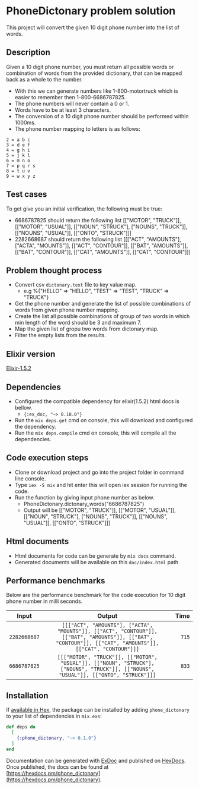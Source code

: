 #  PhoneDictonary problem solution
This project will convert the given 10 digit phone number into the list of words.
## Description
Given a 10 digit phone number, you must return all possible words or combination of words from the provided dictionary, that can be mapped back as a whole to the number.
- With this we can generate numbers like 1-800-motortruck which is easier to remember then 1-800-6686787825.
- The phone numbers will never contain a 0 or 1.
- Words have to be at least 3 characters.
- The conversion of a 10 digit phone number should be performed within 1000ms.
- The phone number mapping to letters is as follows:
```
2 = a b c
3 = d e f
4 = g h i
5 = j k l
6 = m n o
7 = p q r s
8 = t u v
9 = w x y z
```
## Test cases
To get give you an initial verification, the following must be true:
- 6686787825 should return the following list [["MOTOR", "TRUCK"]], [["MOTOR", "USUAL"]], [["NOUN", "STRUCK"], ["NOUNS", "TRUCK"]], [["NOUNS", "USUAL"]],
 [["ONTO", "STRUCK"]]]
- 2282668687 should return the following list [[["ACT", "AMOUNTS"], ["ACTA", "MOUNTS"]], [["ACT", "CONTOUR"]],
 [["BAT", "AMOUNTS"]], [["BAT", "CONTOUR"]], [["CAT", "AMOUNTS"]],
 [["CAT", "CONTOUR"]]]

## Problem thought process
- Convert csv `dictonary.text` file to key value map.
  * e.g %{"HELLO" => "HELLO", "TEST" => "TEST", "TRUCK" => "TRUCK"}
- Get the phone number and generate the list of possible combinations of words from given phone number mapping.
- Create the list all possible combinations of group of two words in which min length of the word should be 3 and maximum 7.
- Map the given list of gropu two words from dictonary map.
- Filter the empty lists from the results.
## Elixir version
[Elixir-1.5.2](https://elixir-lang.org/blog/2017/07/25/elixir-v1-5-0-released/)
## Dependencies
- Configured the compatible dependency for elixir(1.5.2) html docs is bellow.
  * `{:ex_doc, "~> 0.18.0"}`
- Run the `mix deps.get` cmd on console, this will download and configured the dependency.
- Run the `mix deps.compile` cmd on console, this will compile all the dependencies.
## Code execution steps
- Clone or download project and go into the project folder in command line console.
- Type `iex -S mix` and hit enter this will open iex session for running the code.
- Run the function by giving input phone number as below.
  * PhoneDictonary.dictonary_words("6686787825")
  * Output will be [["MOTOR", "TRUCK"]], [["MOTOR", "USUAL"]], [["NOUN", "STRUCK"], ["NOUNS", "TRUCK"]], [["NOUNS", "USUAL"]], [["ONTO", "STRUCK"]]]
## Html documents
- Html documents for code can be generate by `mix docs` command.
- Generated documents will be available on this `doc/index.html` path
## Performance benchmarks
Below are the performance benchmark for the code execution for 10 digit phone number in milli seconds.

| Input        | Output           | Time  |
| ------------- |:-------------:| -----:|
| `2282668687`| `[[["ACT", "AMOUNTS"], ["ACTA", "MOUNTS"]], [["ACT", "CONTOUR"]], [["BAT", "AMOUNTS"]], [["BAT", "CONTOUR"]], [["CAT", "AMOUNTS"]], [["CAT", "CONTOUR"]]]`| `715` |
| `6686787825`|`[[["MOTOR", "TRUCK"]], [["MOTOR", "USUAL"]], [["NOUN", "STRUCK"], ["NOUNS", "TRUCK"]], [["NOUNS", "USUAL"]], [["ONTO", "STRUCK"]]]`| `833`|


## Installation
If [available in Hex](https://hex.pm/docs/publish), the package can be installed
by adding `phone_dictonary` to your list of dependencies in `mix.exs`:

```elixir
def deps do
  [
    {:phone_dictonary, "~> 0.1.0"}
  ]
end
```

Documentation can be generated with [ExDoc](https://github.com/elixir-lang/ex_doc)
and published on [HexDocs](https://hexdocs.pm). Once published, the docs can
be found at [https://hexdocs.pm/phone_dictonary](https://hexdocs.pm/phone_dictonary).
